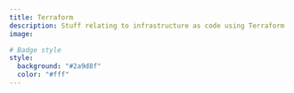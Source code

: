 ```yaml
---
title: Terraform
description: Stuff relating to infrastructure as code using Terraform
image:

# Badge style
style:
  background: "#2a9d8f"
  color: "#fff"
---
```

